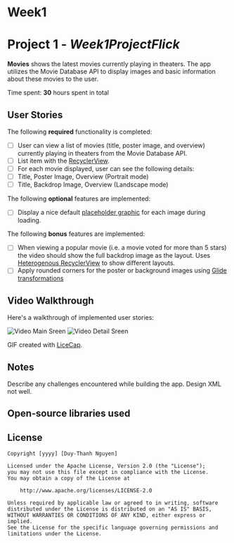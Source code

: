 # Week1
# Project 1 - *Week1ProjectFlick*

**Movies** shows the latest movies currently playing in theaters. The app utilizes the Movie Database API to display images and basic information about these movies to the user.

Time spent: **30** hours spent in total

## User Stories

The following **required** functionality is completed:

* [ ] User can view a list of movies (title, poster image, and overview) currently playing in theaters from the Movie Database API.
* [ ] List item with the [RecyclerView](https://guides.codepath.com/android/Using-the-RecyclerView).
* [ ] For each movie displayed, user can see the following details:
* [ ] Title, Poster Image, Overview (Portrait mode)
* [ ] Title, Backdrop Image, Overview (Landscape mode)

The following **optional** features are implemented:

* [ ] Display a nice default [placeholder graphic](https://guides.codepath.com/android/Displaying-Images-with-the-Glide-Library) for each image during loading.

The following **bonus** features are implemented:

* [ ] When viewing a popular movie (i.e. a movie voted for more than 5 stars) the video should show the full backdrop image as the layout.  Uses [Heterogenous RecyclerView](http://guides.codepath.com/android/Heterogenous-Layouts-inside-RecyclerView) to show different layouts.
* [ ] Apply rounded corners for the poster or background images using [Glide transformations](https://bumptech.github.io/glide/doc/transformations.html)

## Video Walkthrough

Here's a walkthrough of implemented user stories:

<img src='https://imgur.com/agL7AC6' title='Video Main Screen' width='' alt='Video Main Sreen' />

<img src='https://i.imgur.com/qOrFMfS.gif' title='Video Detail Screen' width='' alt='Video Detail Sreen' />

GIF created with [LiceCap](http://www.cockos.com/licecap/).

## Notes

Describe any challenges encountered while building the app.
Design XML not well.

## Open-source libraries used


## License

    Copyright [yyyy] [Duy-Thanh Nguyen]

    Licensed under the Apache License, Version 2.0 (the "License");
    you may not use this file except in compliance with the License.
    You may obtain a copy of the License at

        http://www.apache.org/licenses/LICENSE-2.0

    Unless required by applicable law or agreed to in writing, software
    distributed under the License is distributed on an "AS IS" BASIS,
    WITHOUT WARRANTIES OR CONDITIONS OF ANY KIND, either express or implied.
    See the License for the specific language governing permissions and
    limitations under the License.
